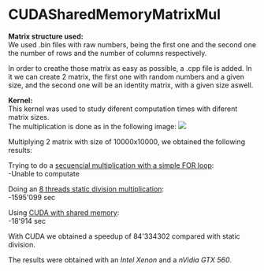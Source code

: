 # CUDASharedMemoryMatrixMul

<b>Matrix structure used:</b><br>
We used .bin files with raw numbers, being the first one and the second one the number
of rows and the number of columns respectively.

In order to creathe those matrix as easy as possible, a .cpp file is added. In it we can
create 2 matrix, the first one with random numbers and a given size, and the second
one will be an identity matrix, with a given size aswell.


<b>Kernel:</b><br>
This kernel was used to study diferent computation times with diferent matrix sizes.<br>
The multiplication is done as in the following image:
<img src="https://s3.amazonaws.com/i.seelio.com/6f/fd/6ffd44cf043d8c0e80e4652da28bffb6ae1e.png">

Multiplying 2 matrix with size of 10000x10000, we obtained the following results:

Trying to do a <u>secuencial multiplication with a simple FOR loop</u>:<br>
  -Unable to computate
  
Doing an <u>8 threads static division multiplication</u>:<br>
  -1595'099 sec

Using <u>CUDA with shared memory</u>:<br>
  -18'914 sec
  
With CUDA we obtained a speedup of 84'334302 compared with static division.

The results were obtained with an <i>Intel Xenon</i> and a <i>nVidia GTX 560</i>.
